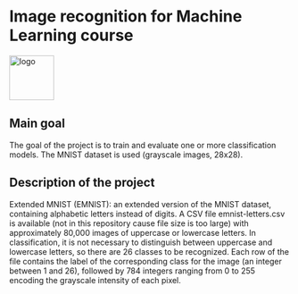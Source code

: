 # Image recognition for Machine Learning course

<p align="left">
  <img src="https://upload.wikimedia.org/wikipedia/commons/1/12/Convolutional_Layers_of_a_Convolutional_Neural_Network.svg" alt="logo" style="width: 80px;"/>
</p>

## Main goal
The goal of the project is to train and evaluate one or more classification models. The MNIST dataset is used (grayscale images, 28x28).

## Description of the project
Extended MNIST (EMNIST): an extended version of the MNIST dataset, containing alphabetic letters instead of digits. A CSV file emnist-letters.csv is available (not in this repository cause file size is too large) with approximately 80,000 images of uppercase or lowercase letters. In classification, it is not necessary to distinguish between uppercase and lowercase letters, so there are 26 classes to be recognized. Each row of the file contains the label of the corresponding class for the image (an integer between 1 and 26), followed by 784 integers ranging from 0 to 255 encoding the grayscale intensity of each pixel.

